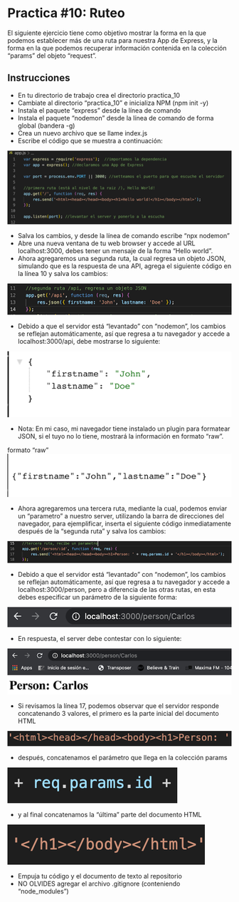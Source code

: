 # Practica #10: Ruteo
El  siguiente ejercicio tiene como objetivo mostrar la forma en la que podemos establecer más de una ruta para nuestra App de Express, y la forma en la que podemos recuperar información contenida en la colección “params” del objeto “request”.

## Instrucciones
- En tu directorio de trabajo crea el directorio practica_10
- Cambiate al directorio “practica_10” e inicializa NPM (npm init -y)
- Instala el paquete “express” desde la línea de comando
- Instala el paquete “nodemon” desde la línea de comando de forma global (bandera -g) 
- Crea un nuevo archivo que se llame index.js
- Escribe el código que se muestra a continuación:

![Bloque de Código](img/code1.png)

- Salva los cambios, y desde la línea de comando escribe “npx nodemon” 
- Abre una nueva ventana de tu web browser y accede al URL localhost:3000, debes tener un mensaje de la forma “Hello world”.
- Ahora agregaremos una segunda ruta, la cual regresa un objeto JSON, simulando que es la respuesta de una API, agrega el siguiente código en la línea 10 y salva los cambios:

![Bloque de Código2](img/code2.png)

- Debido a que el servidor está “levantado” con “nodemon”, los cambios se reflejan automáticamente, así que regresa a tu navegador y accede a  localhost:3000/api, debe mostrarse lo siguiente:

![Bloque de Código3](img/code3.png)

- Nota: En mi caso, mi navegador tiene instalado un plugin para formatear JSON, si el tuyo no lo tiene, mostrará la información en formato “raw”.

formato “raw”
![Bloque de Código4](img/code4.png)

- Ahora agregaremos una tercera ruta, mediante la cual, podemos enviar un “parametro” a nuestro server, utilizando la barra de direcciones del navegador, para ejemplificar, inserta  el siguiente código inmediatamente después de la “segunda ruta” y salva los cambios:

![Bloque de Código5](img/code5.png)

- Debido a que el servidor está “levantado” con “nodemon”, los cambios se reflejan automáticamente, así que regresa a tu navegador y accede a  localhost:3000/person, pero a diferencia de las otras rutas, en esta debes especificar un parámetro de la siguiente forma:

![Bloque de Código6](img/code6.png)

- En respuesta, el server debe contestar con lo siguiente:

![Bloque de Código7](img/code7.png)

- Si revisamos la línea 17, podemos observar que el servidor responde concatenando 3 valores, el primero es la parte inicial del documento HTML

![Bloque de Código8](img/code8.png)

- después, concatenamos el parámetro que llega en la colección params

![Bloque de Código9](img/code9.png)

- y al final concatenamos la “última” parte del documento HTML
	
![Bloque de Código10](img/code10.png)

- Empuja tu código y el documento de texto al repositorio
- NO OLVIDES agregar el archivo .gitignore (conteniendo “node_modules”)
